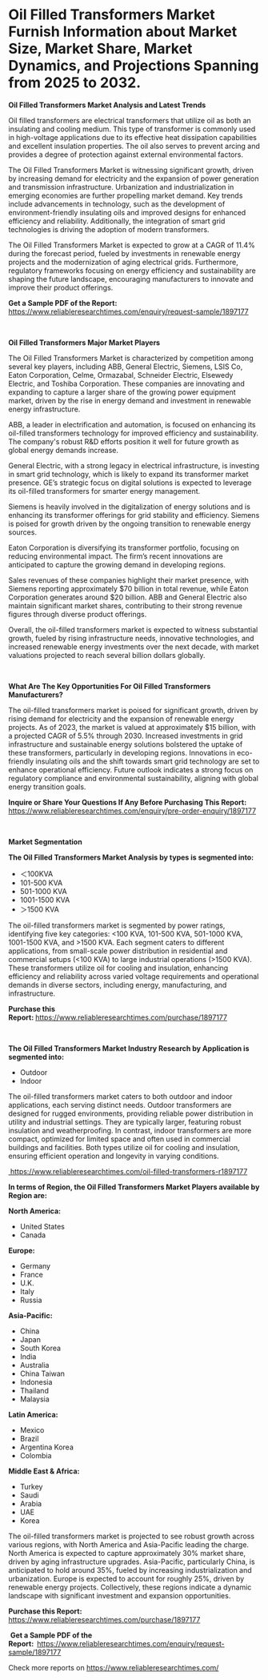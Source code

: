 <p><h1>Oil Filled Transformers Market Furnish Information about Market Size, Market Share, Market Dynamics, and Projections Spanning from 2025 to 2032.</h1></p><p><strong>Oil Filled Transformers Market Analysis and Latest Trends</strong></p>
<p><p>Oil filled transformers are electrical transformers that utilize oil as both an insulating and cooling medium. This type of transformer is commonly used in high-voltage applications due to its effective heat dissipation capabilities and excellent insulation properties. The oil also serves to prevent arcing and provides a degree of protection against external environmental factors.</p><p>The Oil Filled Transformers Market is witnessing significant growth, driven by increasing demand for electricity and the expansion of power generation and transmission infrastructure. Urbanization and industrialization in emerging economies are further propelling market demand. Key trends include advancements in technology, such as the development of environment-friendly insulating oils and improved designs for enhanced efficiency and reliability. Additionally, the integration of smart grid technologies is driving the adoption of modern transformers.</p><p>The Oil Filled Transformers Market is expected to grow at a CAGR of 11.4% during the forecast period, fueled by investments in renewable energy projects and the modernization of aging electrical grids. Furthermore, regulatory frameworks focusing on energy efficiency and sustainability are shaping the future landscape, encouraging manufacturers to innovate and improve their product offerings.</p></p>
<p><strong>Get a Sample PDF of the Report:&nbsp;</strong> <a href="https://www.reliableresearchtimes.com/enquiry/request-sample/1897177?utm_campaign=3284&utm_medium=2&utm_source=Github&utm_content=ia&utm_term=11042025&utm_id=oil-filled-transformers">https://www.reliableresearchtimes.com/enquiry/request-sample/1897177</a></p>
<p>&nbsp;</p>
<p><strong>Oil Filled Transformers Major Market Players</strong></p>
<p><p>The Oil Filled Transformers Market is characterized by competition among several key players, including ABB, General Electric, Siemens, LSIS Co, Eaton Corporation, Celme, Ormazabal, Schneider Electric, Elsewedy Electric, and Toshiba Corporation. These companies are innovating and expanding to capture a larger share of the growing power equipment market, driven by the rise in energy demand and investment in renewable energy infrastructure.</p><p>ABB, a leader in electrification and automation, is focused on enhancing its oil-filled transformers technology for improved efficiency and sustainability. The company's robust R&D efforts position it well for future growth as global energy demands increase.</p><p>General Electric, with a strong legacy in electrical infrastructure, is investing in smart grid technology, which is likely to expand its transformer market presence. GE’s strategic focus on digital solutions is expected to leverage its oil-filled transformers for smarter energy management.</p><p>Siemens is heavily involved in the digitalization of energy solutions and is enhancing its transformer offerings for grid stability and efficiency. Siemens is poised for growth driven by the ongoing transition to renewable energy sources.</p><p>Eaton Corporation is diversifying its transformer portfolio, focusing on reducing environmental impact. The firm’s recent innovations are anticipated to capture the growing demand in developing regions.</p><p>Sales revenues of these companies highlight their market presence, with Siemens reporting approximately $70 billion in total revenue, while Eaton Corporation generates around $20 billion. ABB and General Electric also maintain significant market shares, contributing to their strong revenue figures through diverse product offerings.</p><p>Overall, the oil-filled transformers market is expected to witness substantial growth, fueled by rising infrastructure needs, innovative technologies, and increased renewable energy investments over the next decade, with market valuations projected to reach several billion dollars globally.</p></p>
<p>&nbsp;</p>
<p><strong>What Are The Key Opportunities For Oil Filled Transformers Manufacturers?</strong></p>
<p><p>The oil-filled transformers market is poised for significant growth, driven by rising demand for electricity and the expansion of renewable energy projects. As of 2023, the market is valued at approximately $15 billion, with a projected CAGR of 5.5% through 2030. Increased investments in grid infrastructure and sustainable energy solutions bolstered the uptake of these transformers, particularly in developing regions. Innovations in eco-friendly insulating oils and the shift towards smart grid technology are set to enhance operational efficiency. Future outlook indicates a strong focus on regulatory compliance and environmental sustainability, aligning with global energy transition goals.</p></p>
<p><strong>Inquire or Share Your Questions If Any Before Purchasing This Report:</strong> <a href="https://www.reliableresearchtimes.com/enquiry/pre-order-enquiry/1897177?utm_campaign=3284&utm_medium=2&utm_source=Github&utm_content=ia&utm_term=11042025&utm_id=oil-filled-transformers">https://www.reliableresearchtimes.com/enquiry/pre-order-enquiry/1897177</a></p>
<p>&nbsp;</p>
<p><strong>Market Segmentation</strong></p>
<p><strong>The Oil Filled Transformers Market Analysis by types is segmented into:</strong></p>
<p><ul><li>＜100KVA</li><li>101-500 KVA</li><li>501-1000 KVA</li><li>1001-1500 KVA</li><li>＞1500 KVA</li></ul></p>
<p><p>The oil-filled transformers market is segmented by power ratings, identifying five key categories: <100 KVA, 101-500 KVA, 501-1000 KVA, 1001-1500 KVA, and >1500 KVA. Each segment caters to different applications, from small-scale power distribution in residential and commercial setups (<100 KVA) to large industrial operations (>1500 KVA). These transformers utilize oil for cooling and insulation, enhancing efficiency and reliability across varied voltage requirements and operational demands in diverse sectors, including energy, manufacturing, and infrastructure.</p></p>
<p><strong>Purchase this Report:&nbsp;</strong><a href="https://www.reliableresearchtimes.com/purchase/1897177?utm_campaign=3284&utm_medium=2&utm_source=Github&utm_content=ia&utm_term=11042025&utm_id=oil-filled-transformers">https://www.reliableresearchtimes.com/purchase/1897177</a></p>
<p>&nbsp;</p>
<p><strong>The Oil Filled Transformers Market Industry Research by Application is segmented into:</strong></p>
<p><ul><li>Outdoor</li><li>Indoor</li></ul></p>
<p><p>The oil-filled transformers market caters to both outdoor and indoor applications, each serving distinct needs. Outdoor transformers are designed for rugged environments, providing reliable power distribution in utility and industrial settings. They are typically larger, featuring robust insulation and weatherproofing. In contrast, indoor transformers are more compact, optimized for limited space and often used in commercial buildings and facilities. Both types utilize oil for cooling and insulation, ensuring efficient operation and longevity in varying conditions.</p></p>
<p><a href="https://www.reliableresearchtimes.com/oil-filled-transformers-r1897177?utm_campaign=3284&utm_medium=2&utm_source=Github&utm_content=ia&utm_term=11042025&utm_id=oil-filled-transformers">&nbsp;https://www.reliableresearchtimes.com/oil-filled-transformers-r1897177</a></p>
<p><strong>In terms of Region, the Oil Filled Transformers Market Players available by Region are:</strong></p>
<p>
    <p> <strong> North America: </strong>
        <ul>
            <li>United States</li>
            <li>Canada</li>
        </ul>
        </p> 
    <p> <strong> Europe: </strong>
        <ul>
            <li>Germany</li>
            <li>France</li>
            <li>U.K.</li>
            <li>Italy</li>
            <li>Russia</li>
        </ul>
        </p> 
    <p> <strong> Asia-Pacific: </strong>
        <ul>
            <li>China</li>
            <li>Japan</li>
            <li>South Korea</li>
            <li>India</li>
            <li>Australia</li>
            <li>China Taiwan</li>
            <li>Indonesia</li>
            <li>Thailand</li>
            <li>Malaysia</li>
        </ul>
        </p> 
    <p> <strong> Latin America: </strong>
        <ul>
            <li>Mexico</li>
            <li>Brazil</li>
            <li>Argentina Korea</li>
            <li>Colombia</li>
        </ul>
        </p> 
    <p> <strong> Middle East & Africa: </strong>
        <ul>
            <li>Turkey</li>
            <li>Saudi</li>
            <li>Arabia</li>
            <li>UAE</li>
            <li>Korea</li>
        </ul>
    </p>
    </p>
<p><p>The oil-filled transformers market is projected to see robust growth across various regions, with North America and Asia-Pacific leading the charge. North America is expected to capture approximately 30% market share, driven by aging infrastructure upgrades. Asia-Pacific, particularly China, is anticipated to hold around 35%, fueled by increasing industrialization and urbanization. Europe is expected to account for roughly 25%, driven by renewable energy projects. Collectively, these regions indicate a dynamic landscape with significant investment and expansion opportunities.</p></p>
<p><strong>Purchase this Report: </strong><a href="https://www.reliableresearchtimes.com/purchase/1897177?utm_campaign=3284&utm_medium=2&utm_source=Github&utm_content=ia&utm_term=11042025&utm_id=oil-filled-transformers">https://www.reliableresearchtimes.com/purchase/1897177</a></p>
<p>&nbsp;<strong>Get a Sample PDF of the Report:&nbsp;&nbsp;</strong><a href="https://www.reliableresearchtimes.com/enquiry/request-sample/1897177?utm_campaign=3284&utm_medium=2&utm_source=Github&utm_content=ia&utm_term=11042025&utm_id=oil-filled-transformers">https://www.reliableresearchtimes.com/enquiry/request-sample/1897177</a></p>
<p><strong></strong></p>
<p>Check more reports on <a href="https://www.reliableresearchtimes.com/?utm_campaign=3284&utm_medium=2&utm_source=Github&utm_content=ia&utm_term=11042025&utm_id=oil-filled-transformers">https://www.reliableresearchtimes.com/</a></p>